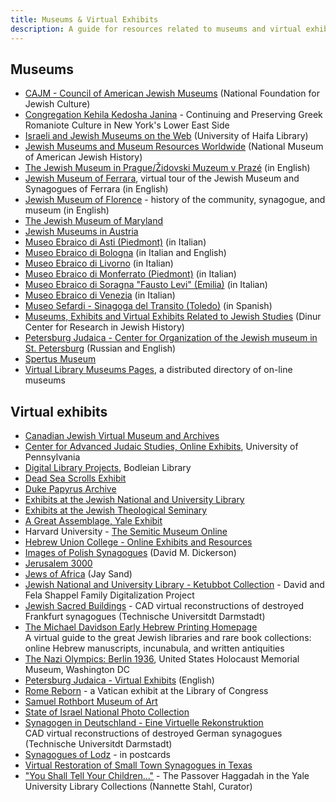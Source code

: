 ```yaml
---
title: Museums & Virtual Exhibits
description: A guide for resources related to museums and virtual exhibits.
---
```

## Museums

- [CAJM - Council of American Jewish Museums](http://www.jewishculture.org/cultural_services/museums/cajm/) (National Foundation for Jewish Culture)
- [Congregation Kehila Kedosha Janina](http://www.kkjsm.org/) - Continuing and Preserving Greek Romaniote Culture in New York's Lower East Side
- [Israeli and Jewish Museums on the Web](http://lib.haifa.ac.il/www/israel_museums.html) (University of Haifa Library)
- [Jewish Museums and Museum Resources Worldwide](http://www.nmajh.org/links/links1.htm) (National Museum of American Jewish History)
- [The Jewish Museum in Prague/Židovski Muzeum v Prazé](http://www.jewishmuseum.cz/aindex.htm) (in English)
- [Jewish Museum of Ferrara](http://www.comune.fe.it/museoebraico/index_e.htm), virtual tour of the Jewish Museum and Synagogues of Ferrara (in English)
- [Jewish Museum of Florence](http://www.fol.it/sinagoga/inglese.htm) - history of the community, synagogue, and museum (in English)
- [The Jewish Museum of Maryland](http://www.jhsm.org/)
- [Jewish Museums in Austria](http://www.ikg-wien.at/static/ober/html/l_index.php?redir=l/jk_mus.php)
- [Museo Ebraico di Asti (Piedmont)](http://www.italya.net/turismo/asti.htm) (in Italian)
- [Museo Ebraico di Bologna](http://www.museoebraicobo.it/) (in Italian and English)
- [Museo Ebraico di Livorno](http://www.comunitaebraica.org/history-info/museo.htm) (in Italian)
- [Museo Ebraico di Monferrato (Piedmont)](http://www.italya.net/turismo/casale.htm) (in Italian)
- [Museo Ebraico di Soragna "Fausto Levi" (Emilia)](http://www.olokaustos.org/musei/soragna/) (in Italian)
- [Museo Ebraico di Venezia](http://www.doge.it/ghetto/oggetti.htm) (in Italian)
- [Museo Sefardi - Sinagoga del Transito (Toledo)](http://www.servicom.es/museosefardi/) (in Spanish)
- [Museums, Exhibits and Virtual Exhibits Related to Jewish Studies](http://www.hum.huji.ac.il/dinur/links/museums.htm) (Dinur Center for Research in Jewish History)
- [Petersburg Judaica - Center for Organization of the Jewish museum in St. Petersburg](http://judaica.spb.ru/) (Russian and English)
- [Spertus Museum](http://www.spertus.edu/Museum.html)
- [Virtual Library Museums Pages](http://www.icom.org/vlmp/), a distributed directory of on-line museums

## Virtual exhibits

- [Canadian Jewish Virtual Museum and Archives](http://www.cjvma.org/)
- [Center for Advanced Judaic Studies, Online Exhibits](http://www.library.upenn.edu/exhibits/cajs/), University of Pennsylvania
- [Digital Library Projects](http://www.bodley.ox.ac.uk/welcome.html), Bodleian Library
- [Dead Sea Scrolls Exhibit](http://sunsite.unc.edu/expo/deadsea.scrolls.exhibit/intro.html)
- [Duke Papyrus Archive](http://odyssey.lib.duke.edu/papyrus/)
- [Exhibits at the Jewish National and University Library](http://jnul.huji.ac.il/)
- [Exhibits at the Jewish Theological Seminary](http://www.jtsa.edu/library/exhib)
- [A Great Assemblage, Yale Exhibit](http://www.library.yale.edu/exhibition/judaica/)
- Harvard University - [The Semitic Museum Online](http://www.fas.harvard.edu/%7Esemitic/)
- [Hebrew Union College - Online Exhibits and Resources](http://www.huc.edu/midrash/)
- [Images of Polish Synagogues](http://www.igc.apc.org/ddickerson/polish-synagogues.html) (David M. Dickerson)
- [Jerusalem 3000](http://www.usm.maine.edu/%7Emaps/exhibit1/)
- [Jews of Africa](http://www.mindspring.com/%7Ejaypsand/jmuseum.htm) (Jay Sand)
- [Jewish National and University Library - Ketubbot Collection](http://jnul.huji.ac.il/dl/ketubbot/) - David and Fela Shappel Family Digitalization Project
- [Jewish Sacred Buildings](http://www.cad.architektur.tu-darmstadt.de/architectura_virtualis/Juedische_Sakralbauten/englisch/start.html) - CAD virtual reconstructions of destroyed Frankfurt synagogues (Technische Universitdt Darmstadt)
- [The Michael Davidson Early Hebrew Printing Homepage](http://aix1.uottawa.ca/%7Eweinberg/hebraica.html)  
  A virtual guide to the great Jewish libraries and rare book collections: online Hebrew manuscripts, incunabula, and written antiquities
- [The Nazi Olympics: Berlin 1936](http://www.ushmm.org/olympics/), United States Holocaust Memorial Museum, Washington DC
- [Petersburg Judaica - Virtual Exhibits](http://judaica.spb.ru/exhibit_e.shtml) (English)
- [Rome Reborn](http://sunsite.unc.edu/expo/vatican.exhibit/Vatican.exhibit.html) - a Vatican exhibit at the Library of Congress
- [Samuel Rothbort Museum of Art](http://www.samuelrothbort.com/)
- [State of Israel National Photo Collection](http://147.237.72.31/topsrch/defaulte.htm)
- [Synagogen in Deutschland - Eine Virtuelle Rekonstruktion](http://www.cad.architektur.tu-darmstadt.de/synagogen/inter/menu.html)  
  CAD virtual reconstructions of destroyed German synagogues (Technische Universitdt Darmstadt)
- [Synagogues of Lodz](http://www.shtetlinks.jewishgen.org/Lodz/syn.htm) - in postcards
- [Virtual Restoration of Small Town Synagogues in Texas](http://www.geocities.com/txsynvr/txsyn.html)
- ["You Shall Tell Your Children..."](http://www.library.yale.edu/judaica/exhibits/haggadah/index.html) - The Passover Haggadah in the Yale University Library Collections (Nannette Stahl, Curator)